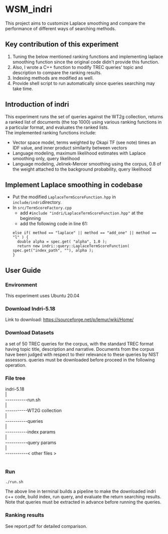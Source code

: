 # WSM_indri
This project aims to customize Laplace smoothing and compare the performance of different ways of searching methods.

## Key contribution of this experiment
1. Tuning the below mentioned ranking functions and implementing laplace smoothing function since the original code didn't provide this function.
2. Also, I wrote a C++ function to modify TREC queries' topic and description to compare the ranking results.
3. Indexing methods are modified as well.
4. Provide shell script to run automatically since queries searching may take time. 

## Introduction of indri
This experiment runs the set of queries against the WT2g collection, returns a ranked list of documents (the top 1000) using various ranking functions in a particular format, and evaluates the ranked lists.<br />
The implemented ranking functions include:<br />
* Vector space model, terms weighted by Okapi TF (see note) times an IDF value, and inner product similarity between vectors
* Language modeling, maximum likelihood estimates with Laplace smoothing only, query likelihood
* Language modeling, Jelinek-Mercer smoothing using the corpus, 0.8 of the weight attached to the background probability, query likelihood

## Implement Laplace smoothing in codebase
* Put the modified ```LaplaceTermScoreFunction.hpp``` in ```include/indri```directory.
* In ```src/TermScoreFactory.cpp```
  * add ```#include "indri/LaplaceTermScoreFunction.hpp"``` at the beginning
  * add the following code in line 61:
  ```
  else if( method == "laplace" || method == "add_one" || method == "l" ) {
    double alpha = spec.get( "alpha", 1.0 );
    return new indri::query::LaplaceTermScoreFunction( spec.get("index_path", ""), alpha );
  }
   ```

## User Guide
### Environment
This experiment uses Ubuntu 20.04
### Download Indri-5.18
Link to download: https://sourceforge.net/p/lemur/wiki/Home/<br />

### Download Datasets
a set of 50 TREC queries for the corpus, with the standard TREC format having topic title, description and narrative. Documents from the corpus have been judged with respect to their relevance to these queries by NIST assessors. queries must be downloaded before proceed in the following operation.
### File tree
indri-5.18<br />
|<br />
-----------run.sh<br />
|<br />
-----------WT2G collection<br />
|<br />
-----------queries<br />
|<br />
-----------index params<br />
|<br />
-----------query params<br />
|<br />
-----------< other files ><br />
<br />

### Run
```
./run.sh
```
The above line in terminal builds a pipeline to make the downloaded indri c++ code, build index, run query, and evaluate the return searching results.
Note that queries must be extracted in advance before running the queries.
  
### Ranking results
See report.pdf for detailed comparison.
